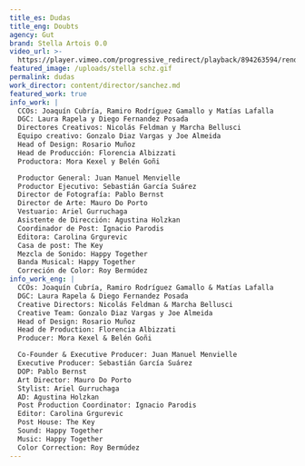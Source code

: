 ```yaml
---
title_es: Dudas
title_eng: Doubts
agency: Gut
brand: Stella Artois 0.0
video_url: >-
  https://player.vimeo.com/progressive_redirect/playback/894263594/rendition/1080p/file.mp4?loc=external&log_user=0&signature=6cd58345497796d1b4738977055aa362c8e63951dd73698ecf12325a06128dd0
featured_image: /uploads/stella schz.gif
permalink: dudas
work_director: content/director/sanchez.md
featured_work: true
info_work: |
  CCOs: Joaquín Cubría, Ramiro Rodríguez Gamallo y Matías Lafalla
  DGC: Laura Rapela y Diego Fernandez Posada
  Directores Creativos: Nicolás Feldman y Marcha Bellusci
  Equipo creativo: Gonzalo Diaz Vargas y Joe Almeida
  Head of Design: Rosario Muñoz
  Head de Producción: Florencia Albizzati
  Productora: Mora Kexel y Belén Goñi

  Productor General: Juan Manuel Menvielle
  Productor Ejecutivo: Sebastián García Suárez
  Director de Fotografía: Pablo Bernst
  Director de Arte: Mauro Do Porto
  Vestuario: Ariel Gurruchaga
  Asistente de Dirección: Agustina Holzkan
  Coordinador de Post: Ignacio Parodis
  Editora: Carolina Grgurevic
  Casa de post: The Key
  Mezcla de Sonido: Happy Together
  Banda Musical: Happy Together
  Correción de Color: Roy Bermúdez
info_work_eng: |
  CCOs: Joaquín Cubría, Ramiro Rodríguez Gamallo & Matías Lafalla
  DGC: Laura Rapela & Diego Fernandez Posada
  Creative Directors: Nicolás Feldman & Marcha Bellusci
  Creative Team: Gonzalo Diaz Vargas y Joe Almeida
  Head of Design: Rosario Muñoz
  Head de Production: Florencia Albizzati
  Producer: Mora Kexel & Belén Goñi

  Co-Founder & Executive Producer: Juan Manuel Menvielle
  Executive Producer: Sebastián García Suárez
  DOP: Pablo Bernst
  Art Director: Mauro Do Porto
  Stylist: Ariel Gurruchaga
  AD: Agustina Holzkan
  Post Production Coordinator: Ignacio Parodis
  Editor: Carolina Grgurevic
  Post House: The Key
  Sound: Happy Together
  Music: Happy Together
  Color Correction: Roy Bermúdez
---
```


